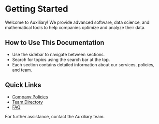 # Getting Started

Welcome to Auxiliary! We provide advanced software, data science, and mathematical tools to help companies optimize and analyze their data.

## How to Use This Documentation
- Use the sidebar to navigate between sections.
- Search for topics using the search bar at the top.
- Each section contains detailed information about our services, policies, and team.

## Quick Links
- [Company Policies](policies.md)
- [Team Directory](team.md)
- [FAQ](faq.md)

For further assistance, contact the Auxiliary team.
